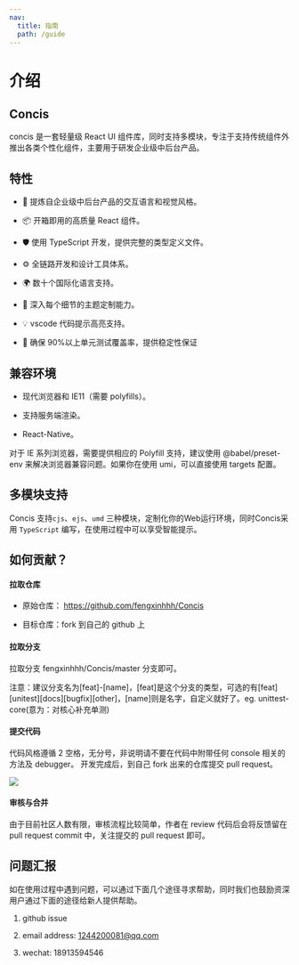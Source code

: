 ```yaml
---
nav:
  title: 指南
  path: /guide
---
```


# 介绍

## Concis

concis 是一套轻量级 React UI 组件库，同时支持多模块，专注于支持传统组件外推出各类个性化组件，主要用于研发企业级中后台产品。

## 特性

- 🌈 提炼自企业级中后台产品的交互语言和视觉风格。

- 📦 开箱即用的高质量 React 组件。

- 🛡 使用 TypeScript 开发，提供完整的类型定义文件。

- ⚙️ 全链路开发和设计工具体系。

- 🌍 数十个国际化语言支持。

- 🎨 深入每个细节的主题定制能力。

- 💡 vscode 代码提示高亮支持。

- 💪 确保 90%以上单元测试覆盖率，提供稳定性保证

## 兼容环境

- 现代浏览器和 IE11（需要 polyfills）。

- 支持服务端渲染。

- React-Native。

对于 IE 系列浏览器，需要提供相应的 Polyfill 支持，建议使用 @babel/preset-env 来解决浏览器兼容问题。如果你在使用 umi，可以直接使用 targets 配置。

## 多模块支持

Concis 支持`cjs`、`ejs`、`umd` 三种模块，定制化你的Web运行环境，同时Concis采用 `TypeScript` 编写，在使用过程中可以享受智能提示。

## 如何贡献？

#### 拉取仓库

- 原始仓库： <a href="https://github.com/fengxinhhh/Concis">https://github.com/fengxinhhh/Concis</a>

- 目标仓库：fork 到自己的 github 上

#### 拉取分支

拉取分支 fengxinhhh/Concis/master 分支即可。

<Alert>注意：建议分支名为[feat]-[name]，[feat]是这个分支的类型，可选的有[feat][unitest][docs][bugfix][other]，[name]则是名字，自定义就好了。eg. unittest-core(意为：对核心补充单测)</Alert>

#### 提交代码

代码风格遵循 2 空格，无分号，非说明请不要在代码中附带任何 console 相关的方法及 debugger。 开发完成后，到自己 fork 出来的仓库提交 pull request。

<img src="http://concis.org.cn/images/github-doc.jpg" />

#### 审核与合并

由于目前社区人数有限，审核流程比较简单，作者在 review 代码后会将反馈留在 pull request commit 中，关注提交的 pull request 即可。

## 问题汇报

如在使用过程中遇到问题，可以通过下面几个途径寻求帮助，同时我们也鼓励资深用户通过下面的途径给新人提供帮助。

1. github issue

2. email address: 1244200081@qq.com

3. wechat: 18913594546
